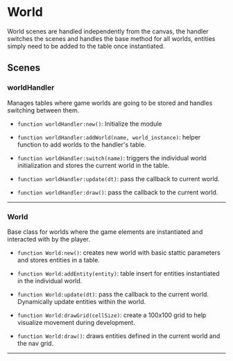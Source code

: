 # World

World scenes are handled independently from the canvas, the handler switches the scenes and handles the base method for all worlds, entities simply need to be added to the table once instantiated.

## Scenes

### **worldHandler**
Manages tables where game worlds are going to be stored and handles switching between them.

  - `function worldHandler:new()`: Initialize the module

  - `function worldHandler:addWorld(name, world_instance)`: helper function to add worlds to the handler's table.

  - `function worldHandler:switch(name)`: triggers the individual world initialization and stores the current world in the table.

  - `function worldHandler:update(dt)`: pass the callback to current world.

  - `function worldHandler:draw()`: pass the callback to the current world.

---

### **World**
Base class for worlds where the game elements are instantiated and interacted with by the player.

  - `function World:new()`: creates new world with basic stattic parameters and stores entities in a table.

  - `function World:addEntity(entity)`: table insert for entities instantiated in the individual world.

  - `function World:update(dt)`: pass the callback to the current world. Dynamically update entities within the world.

  - `function World:drawGrid(cellSize)`: create a 100x100 grid to help visualize movement during development.

  - `function World:draw()`: draws entities defined in the current world and the nav grid.

---